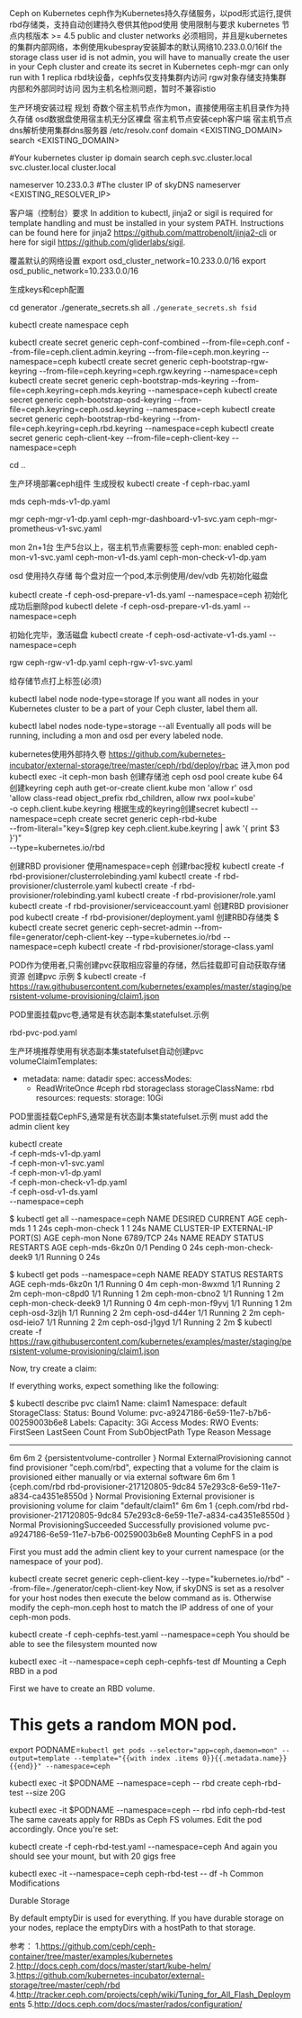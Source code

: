Ceph on Kubernetes
ceph作为Kubernetes持久存储服务，以pod形式运行,提供rbd存储类，支持自动创建持久卷供其他pod使用
使用限制与要求
kubernetes 节点内核版本 >= 4.5
public and cluster networks 必须相同，并且是kubernetes的集群内部网络，本例使用kubespray安装脚本的默认网络10.233.0.0/16If the storage class user id is not admin, you will have to manually create the user in your Ceph cluster and create its secret in Kubernetes
ceph-mgr can only run with 1 replica
rbd块设备，cephfs仅支持集群内访问
rgw对象存储支持集群内部和外部同时访问
因为主机名检测问题，暂时不兼容istio

生产环境安装过程
规划
奇数个宿主机节点作为mon，直接使用宿主机目录作为持久存储
osd数据盘使用宿主机无分区裸盘
宿主机节点安装ceph客户端
宿主机节点dns解析使用集群dns服务器
/etc/resolv.conf
domain <EXISTING_DOMAIN>
search <EXISTING_DOMAIN>

#Your kubernetes cluster ip domain
search ceph.svc.cluster.local svc.cluster.local cluster.local

nameserver 10.233.0.3     #The cluster IP of skyDNS
nameserver <EXISTING_RESOLVER_IP>

客户端（控制台）要求
In addition to kubectl, jinja2 or sigil is required for template handling and must be installed in your system PATH. Instructions can be found here for jinja2 https://github.com/mattrobenolt/jinja2-cli or here for sigil https://github.com/gliderlabs/sigil.

覆盖默认的网络设置
export osd_cluster_network=10.233.0.0/16
export osd_public_network=10.233.0.0/16

生成keys和ceph配置

cd generator
./generate_secrets.sh all `./generate_secrets.sh fsid`

kubectl create namespace ceph

kubectl create secret generic ceph-conf-combined --from-file=ceph.conf --from-file=ceph.client.admin.keyring --from-file=ceph.mon.keyring --namespace=ceph
kubectl create secret generic ceph-bootstrap-rgw-keyring --from-file=ceph.keyring=ceph.rgw.keyring --namespace=ceph
kubectl create secret generic ceph-bootstrap-mds-keyring --from-file=ceph.keyring=ceph.mds.keyring --namespace=ceph
kubectl create secret generic ceph-bootstrap-osd-keyring --from-file=ceph.keyring=ceph.osd.keyring --namespace=ceph
kubectl create secret generic ceph-bootstrap-rbd-keyring --from-file=ceph.keyring=ceph.rbd.keyring --namespace=ceph
kubectl create secret generic ceph-client-key --from-file=ceph-client-key --namespace=ceph

cd ..

生产环境部署ceph组件
生成授权
kubectl create -f ceph-rbac.yaml

mds
ceph-mds-v1-dp.yaml

mgr
ceph-mgr-v1-dp.yaml
ceph-mgr-dashboard-v1-svc.yam
ceph-mgr-prometheus-v1-svc.yaml

mon
2n+1台 生产5台以上，宿主机节点需要标签  ceph-mon: enabled
ceph-mon-v1-svc.yaml
ceph-mon-v1-ds.yaml
ceph-mon-check-v1-dp.yam

osd 使用持久存储
每个盘对应一个pod,本示例使用/dev/vdb
先初始化磁盘

kubectl create -f ceph-osd-prepare-v1-ds.yaml --namespace=ceph
初始化成功后删除pod
kubectl delete -f ceph-osd-prepare-v1-ds.yaml --namespace=ceph

初始化完毕，激活磁盘
kubectl create -f ceph-osd-activate-v1-ds.yaml --namespace=ceph

rgw
ceph-rgw-v1-dp.yaml
ceph-rgw-v1-svc.yaml

给存储节点打上标签(必须)

kubectl label node <nodename> node-type=storage
If you want all nodes in your Kubernetes cluster to be a part of your Ceph cluster, label them all.

kubectl label nodes node-type=storage --all
Eventually all pods will be running, including a mon and osd per every labeled node.

kubernetes使用外部持久卷
https://github.com/kubernetes-incubator/external-storage/tree/master/ceph/rbd/deploy/rbac
进入mon pod
kubectl exec -it ceph-mon bash
创建存储池
ceph osd pool create kube 64
创建keyring
ceph auth get-or-create client.kube mon 'allow r' osd \
  'allow class-read object_prefix rbd_children, allow rwx pool=kube' \
  -o ceph.client.kube.keyring
根据生成的keyring创建secret
kubectl --namespace=ceph create secret generic ceph-rbd-kube \
  --from-literal="key=$(grep key ceph.client.kube.keyring  | awk '{ print $3 }')" \
  --type=kubernetes.io/rbd

创建RBD provisioner 使用namespace=ceph
创建rbac授权
kubectl create -f rbd-provisioner/clusterrolebinding.yaml
kubectl create -f rbd-provisioner/clusterrole.yaml
kubectl create -f rbd-provisioner/rolebinding.yaml
kubectl create -f rbd-provisioner/role.yaml
kubectl create -f rbd-provisioner/serviceaccount.yaml
创建RBD provisioner pod
kubectl create -f rbd-provisioner/deployment.yaml
创建RBD存储类
$ kubectl create secret generic ceph-secret-admin --from-file=generator/ceph-client-key --type=kubernetes.io/rbd --namespace=ceph
kubectl create -f rbd-provisioner/storage-class.yaml

POD作为使用者,只需创建pvc获取相应容量的存储，然后挂载即可自动获取存储资源
创建pvc 示例
$ kubectl create -f https://raw.githubusercontent.com/kubernetes/examples/master/staging/persistent-volume-provisioning/claim1.json

POD里面挂载pvc卷,通常是有状态副本集statefulset.示例

rbd-pvc-pod.yaml

生产环境推荐使用有状态副本集statefulset自动创建pvc
  volumeClaimTemplates:
  - metadata:
      name: datadir
    spec:
      accessModes:
      - ReadWriteOnce
      #ceph rbd storageclass
      storageClassName: rbd
      resources:
        requests:
          storage: 10Gi

POD里面挂载CephFS,通常是有状态副本集statefulset.示例
must add the admin client key

kubectl create \
-f ceph-mds-v1-dp.yaml \
-f ceph-mon-v1-svc.yaml \
-f ceph-mon-v1-dp.yaml \
-f ceph-mon-check-v1-dp.yaml \
-f ceph-osd-v1-ds.yaml \
--namespace=ceph

$ kubectl get all --namespace=ceph
NAME                   DESIRED      CURRENT       AGE
ceph-mds               1            1             24s
ceph-mon-check         1            1             24s
NAME                   CLUSTER-IP   EXTERNAL-IP   PORT(S)    AGE
ceph-mon               None         <none>        6789/TCP   24s
NAME                   READY        STATUS        RESTARTS   AGE
ceph-mds-6kz0n         0/1          Pending       0          24s
ceph-mon-check-deek9   1/1          Running       0          24s

$ kubectl get pods --namespace=ceph
NAME                   READY     STATUS    RESTARTS   AGE
ceph-mds-6kz0n         1/1       Running   0          4m
ceph-mon-8wxmd         1/1       Running   2          2m
ceph-mon-c8pd0         1/1       Running   1          2m
ceph-mon-cbno2         1/1       Running   1          2m
ceph-mon-check-deek9   1/1       Running   0          4m
ceph-mon-f9yvj         1/1       Running   1          2m
ceph-osd-3zljh         1/1       Running   2          2m
ceph-osd-d44er         1/1       Running   2          2m
ceph-osd-ieio7         1/1       Running   2          2m
ceph-osd-j1gyd         1/1       Running   2          2m
$ kubectl create -f https://raw.githubusercontent.com/kubernetes/examples/master/staging/persistent-volume-provisioning/claim1.json

Now, try create a claim:

If everything works, expect something like the following:

$ kubectl describe pvc claim1
Name:           claim1
Namespace:      default
StorageClass:
Status:         Bound
Volume:         pvc-a9247186-6e59-11e7-b7b6-00259003b6e8
Labels:         <none>
Capacity:       3Gi
Access Modes:   RWO
Events:
  FirstSeen     LastSeen        Count   From                                                                                    SubObjectPath   Type            Reason                  Message
  ---------     --------        -----   ----                                                                                    -------------   --------        ------                  -------
  6m            6m              2       {persistentvolume-controller }                                                                 Normal           ExternalProvisioning    cannot find provisioner "ceph.com/rbd", expecting that a volume for the claim is provisioned either manually or via external software
  6m            6m              1       {ceph.com/rbd rbd-provisioner-217120805-9dc84 57e293c8-6e59-11e7-a834-ca4351e8550d }           Normal           Provisioning            External provisioner is provisioning volume for claim "default/claim1"
  6m            6m              1       {ceph.com/rbd rbd-provisioner-217120805-9dc84 57e293c8-6e59-11e7-a834-ca4351e8550d }           Normal           ProvisioningSucceeded   Successfully provisioned volume pvc-a9247186-6e59-11e7-b7b6-00259003b6e8
Mounting CephFS in a pod

First you must add the admin client key to your current namespace (or the namespace of your pod).

kubectl create secret generic ceph-client-key --type="kubernetes.io/rbd" --from-file=./generator/ceph-client-key
Now, if skyDNS is set as a resolver for your host nodes then execute the below command as is. Otherwise modify the ceph-mon.ceph host to match the IP address of one of your ceph-mon pods.

kubectl create -f ceph-cephfs-test.yaml --namespace=ceph
You should be able to see the filesystem mounted now

kubectl exec -it --namespace=ceph ceph-cephfs-test df
Mounting a Ceph RBD in a pod

First we have to create an RBD volume.

# This gets a random MON pod.
export PODNAME=`kubectl get pods --selector="app=ceph,daemon=mon" --output=template --template="{{with index .items 0}}{{.metadata.name}}{{end}}" --namespace=ceph`

kubectl exec -it $PODNAME --namespace=ceph -- rbd create ceph-rbd-test --size 20G

kubectl exec -it $PODNAME --namespace=ceph -- rbd info ceph-rbd-test
The same caveats apply for RBDs as Ceph FS volumes. Edit the pod accordingly. Once you're set:

kubectl create -f ceph-rbd-test.yaml --namespace=ceph
And again you should see your mount, but with 20 gigs free

kubectl exec -it --namespace=ceph ceph-rbd-test -- df -h
Common Modifications

Durable Storage

By default emptyDir is used for everything. If you have durable storage on your nodes, replace the emptyDirs with a hostPath to that storage.

参考：
1.https://github.com/ceph/ceph-container/tree/master/examples/kubernetes
2.http://docs.ceph.com/docs/master/start/kube-helm/
3.https://github.com/kubernetes-incubator/external-storage/tree/master/ceph/rbd
4.http://tracker.ceph.com/projects/ceph/wiki/Tuning_for_All_Flash_Deployments
5.http://docs.ceph.com/docs/master/rados/configuration/
